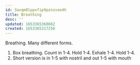 ```yaml
---
id: 3axqm8lppxfip9pznzvee4h
title: Breathing
desc: ''
updated: 1653365368662
created: 1653365317256
---
```


Breathing. Many different forms.

1. Box breathing. Count in 1-4. Hold 1-4. Exhale 1-4. Hold 1-4.
2. Short version is in 1-5 with nostril and out 1-5 with mouth
